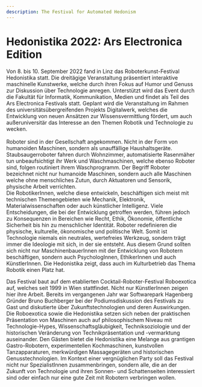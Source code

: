 ```yaml
---
description: The Festival for Automated Hedonism
---
```


# Hedonistika 2022: Ars Electronica Edition

Von 8. bis 10. September 2022 fand in Linz das Roboterkunst-Festival Hedonistika statt. Die dreitägige Veranstaltung präsentiert interaktive maschinelle Kunstwerke, welche durch ihren Fokus auf Humor und Genuss zur Diskussion über Technologie anregen. Unterstützt wird das Event durch die Fakultät für Informatik, Kommunikation, Medien und findet als Teil des Ars Electronica Festivals statt. Geplant wird die Veranstaltung im Rahmen des universitätsübergreifenden Projekts Digitalwerk, welches die Entwicklung von neuen Ansätzen zur Wissensvermittlung fördert, um auch außeruniversitär das Interesse an den Themen Robotik und Technologie zu wecken.\
\
Roboter sind in der Gesellschaft angekommen. Nicht in der Form von humanoiden Maschinen, sondern als unauffällige Haushaltsgeräte. Staubsaugerroboter fahren durch Wohnzimmer, automatisierte Rasenmäher tun unbeaufsichtigt ihr Werk und Waschmaschinen, welche ebenso Roboter sind, folgen routiniert ihrem Waschprogramm. Der Begriff Roboter bezeichnet nicht nur humanoide Maschinen, sondern auch alle Maschinen welche ohne menschliches Zutun, durch Aktuatoren und Sensorik, physische Arbeit verrichten.\
Die RobotikerInnen, welche diese entwickeln, beschäftigen sich meist mit technischen Themengebieten wie Mechanik, Elektronik, Materialwissenschaften oder auch künstlicher Intelligenz. Viele Entscheidungen, die bei der Entwicklung getroffen werden, führen jedoch zu Konsequenzen in Bereichen wie Recht, Ethik, Ökonomie, öffentliche Sicherheit bis hin zu menschlicher Identität. Roboter redefinieren die physische, kulturelle, ökonomische und politische Welt. Somit ist Technologie niemals ein neutrales, wertefreies Werkzeug, sondern trägt immer die Ideologie mit sich, in der sie entsteht. Aus diesem Grund sollten sich nicht nur MaschinenbauerInnen mit der Entwicklung von Robotern beschäftigen, sondern auch PsychologInnen, EthikerInnen und auch KünstlerInnen. Die Hedonistika zeigt, dass auch im Kulturbetrieb das Thema Robotik einen Platz hat.

Das Festival baut auf dem etablierten Cocktail-Roboter-Festival Roboexotica auf, welches seit 1999 in Wien stattfindet. Nicht nur KünstlerInnen zeigen hier ihre Arbeit. Bereits im vergangenen Jahr war Softwarepark Hagenberg Gründer Bruno Buchberger bei der Podiumsdiskussion des Festivals zu Gast und diskutierte über Zukunftstechnologien und deren Auswirkungen. Die Roboexotica sowie die Hedonistika setzen sich neben der praktischen Präsentation von Maschinen auch auf philosophischem Niveau mit Technologie-Hypes, Wissenschaftsgläubigkeit, Techniksoziologie und der historischen Veränderung von Technikpräsentation und -vermarktung auseinander. Den Gästen bietet die Hedonistika eine Melange aus grantigen Gastro-Robotern, experimentellen Kochmaschinen, kunstvollen Tanzapparaturen, merkwürdigen Massagegeräten und historischen Genusstechnologien. Im Kontext einer vergnüglichen Party soll das Festival nicht nur SpezialistInnen zusammenbringen, sondern alle, die an der Zukunft von Technologie und ihren Sonnen- und Schattenseiten interessiert sind oder einfach nur eine gute Zeit mit Robotern verbringen wollen.
